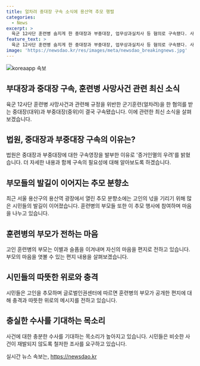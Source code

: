 ```yaml
---
title: 얼차려 중대장 구속 소식에 용산역 추모 행렬
categories:
  - News
excerpt: >
  육군 12사단 훈련병 숨지게 한 중대장과 부중대장, 업무상과실치사 등 혐의로 구속됐다. 사건과 관련해 춘천지법은 증거인멸 우려로 구속영장을 발부했다. 훈련병의 부모 등 추모 행사에 참석한 시민들의 발길이 끊이지 않았고, 숨진 훈련병의 모친은 감정적인 편지를 공개해 군기훈련의 문제점을 적나라하게 지적했다. 클릭을 유도하는 강렬한 요약문을 작성하실 건가요?
feature_text: >
  육군 12사단 훈련병 숨지게 한 중대장과 부중대장, 업무상과실치사 등 혐의로 구속됐다. 사건과 관련해 춘천지법은 증거인멸 우려로 구속영장을 발부했다. 훈련병의 부모 등 추모 행사에 참석한 시민들의 발길이 끊이지 않았고, 숨진 훈련병의 모친은 감정적인 편지를 공개해 군기훈련의 문제점을 적나라하게 지적했다. 클릭을 유도하는 강렬한 요약문을 작성하실 건가요?
image: 'https://newsdao.kr/res/images/meta/newsdao_breakingnews.jpg'
---
```


<p><img src="https://newsdao.kr/res/images/meta/newsdao_breakingnews.jpg" alt="koreaapp 속보" /></p>

<h2 data-ke-size="size26">부대장과 중대장 구속, 훈련병 사망사건 관련 최신 소식</h2>

<p data-ke-size="size16">육군 12사단 훈련병 사망사건과 관련해 규정을 위반한 군기훈련(얼차려)을 한 혐의를 받는 중대장(대위)과 부중대장(중위)이 결국 구속됐습니다. 이에 관련한 최신 소식을 살펴보겠습니다.</p>

<h2 data-ke-size="size26">법원, 중대장과 부중대장 구속의 이유는?</h2>

<p data-ke-size="size16">법원은 중대장과 부중대장에 대한 구속영장을 발부한 이유로 '증거인멸의 우려'를 밝혔습니다. 더 자세한 내용과 함께 구속의 필요성에 대해 알아보도록 하겠습니다.</p>

<h2 data-ke-size="size26">부모들의 발길이 이어지는 추모 분향소</h2>

<p data-ke-size="size16">최근 서울 용산구의 용산역 광장에서 열린 추모 분향소에는 고인의 넋을 기리기 위해 많은 시민들의 발길이 이어졌습니다. 훈련병의 부모들 또한 이 추모 행사에 참여하며 마음을 나누고 있습니다.</p>

<h2 data-ke-size="size26">훈련병의 부모가 전하는 마음</h2>

<p data-ke-size="size16">고인 훈련병의 부모는 이별과 슬픔을 이겨내며 자신의 마음을 편지로 전하고 있습니다. 부모의 마음을 엿볼 수 있는 편지 내용을 살펴보겠습니다.</p>

<h2 data-ke-size="size26">시민들의 따뜻한 위로와 충격</h2>

<p data-ke-size="size16">시민들은 고인을 추모하며 글로벌인권센터에 따르면 훈련병의 부모가 공개한 편지에 대해 충격과 따뜻한 위로의 메시지를 전하고 있습니다.</p>

<h2 data-ke-size="size26">충실한 수사를 기대하는 목소리</h2>

<p data-ke-size="size16">사건에 대한 충분한 수사를 기대하는 목소리가 높아지고 있습니다. 시민들은 비슷한 사건이 재발되지 않도록 철저한 조사를 요구하고 있습니다.</p>
실시간 뉴스 속보는, <a href="https://newsdao.kr" rel="dofollow">https://newsdao.kr</a>


